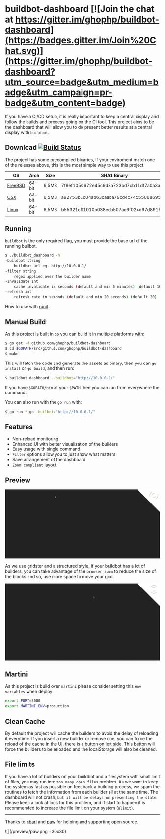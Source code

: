 # buildbot-dashboard [![Join the chat at https://gitter.im/ghophp/buildbot-dashboard](https://badges.gitter.im/Join%20Chat.svg)](https://gitter.im/ghophp/buildbot-dashboard?utm_source=badge&utm_medium=badge&utm_campaign=pr-badge&utm_content=badge)
If you have a CI/CD setup, it is really important to keep a central display and follow the builds and process going on the CI tool. This project aims to be the dashboard that will allow you to do present better results at a central display with `buildbot`.

## Download [![Build Status](https://semaphoreci.com/api/v1/projects/44130239-880c-468f-9fa7-b976a355676a/611030/badge.svg)](https://semaphoreci.com/ghophp/buildbot-dashboard)
The project has some precompiled binaries, if your enviroment match one of the releases above, this is the most simple way to use this project.

| OS                                                                                                                | Arch   | Size | SHA1 Binary                              |
| ----------------------------------------------------------------------------------------------------------------- | ------ | ---- | ---------------------------------------- |
| [FreeBSD](https://github.com/ghophp/buildbot-dashboard/releases/download/0.2.0/buildbot-dashboard.freebsd.zip) 	| 64-bit | 6,5MB | 7f9ef1050672e45c9d8a723bd7cb11df7a0a3aa4 |
| [OSX](https://github.com/ghophp/buildbot-dashboard/releases/download/0.2.0/buildbot-dashboard.osx.zip)         	| 64-bit | 6,5MB | a92753b1c04ab63caaba79cd4c74555068695fa1 |
| [Linux](https://github.com/ghophp/buildbot-dashboard/releases/download/0.2.0/buildbot-dashboard.linux.zip)     	| 64-bit | 6,5MB | b55321cff1010b038eeb507ac6f024d97d891663 |

## Running
`buildbot` is the only required flag, you must provide the base url of the running builbot.
```sh
$ ./buildbot_dashboard -h
-buildbot string
	buildbot url eg. http://10.0.0.1/
-filter string
	regex applied over the builder name
-invalidate int
	cache invalidate in seconds (default and min 5 minutes) (default 10)
-refresh int
	refresh rate in seconds (default and min 20 seconds) (default 20)
```

How to use with [runit](https://github.com/ghophp/buildbot-dashboard/wiki/runit).

## Manual Build
As this project is built in `go` you can build it in multiple platforms with:
```sh
$ go get -d github.com/ghophp/buildbot-dashboard
$ cd $GOPATH/src/github.com/ghophp/buildbot-dashboard
$ make
```
This will fetch the code and generate the assets as binary, then you can `go install` or `go build`, and then run:
```sh
$ buildbot-dashboard --buildbot="http://10.0.0.1/"
```
If you have `$GOPATH/bin` at your `$PATH` then you can run from everywhere the command.

You can also run with the `go run` with:
```sh
$ go run *.go -builbot="http://10.0.0.1/"
```

## Features
- Non-reload monitoring
- Enhanced UI with better visualization of the builders
- Easy usage with single command
- `Filter` options allow you to just show what matters
- Save arrangement of the dashboard
- `Zoom compliant` layout

## Preview
![Apache Board](/preview/preview_apache.gif?raw=true "Apache Board")

As we use gridster and a structured style, if your buildbot has a lot of builders, you can take advantage of the `browser zoom` to reduce the size of the blocks and so, use more space to move your grid.

![Apache Board Small](/preview/preview_apache_small.gif?raw=true "Apache Board Small")

## Martini
As this project is build over `martini` please consider setting this `env variables` when deploy:
```sh
export PORT=3000
export MARTINI_ENV=production
```

## Clean Cache
By default the project will cache the builders to avoid the delay of reloading it everytime. If you insert a new builder or remove one, you can force the reload of the cache in the UI, there is [a button on left side](https://github.com/ghophp/buildbot-dashboard/wiki/). This button will force the builders to be reloaded and the localStorage will also be cleaned.

## File limits
If you have a lot of builders on your buildbot and a filesystem with small limit of files, you may run into `too many open files` problem. As we want to keep the system as fast as possible on feedback a building process, we spam the routines to fetch the information from each builder all at the same time. The dashboard will not crash, `but it will be delays on presenting the state`. Please keep a look at logs for this problem, and if start to happen it is recommended to increase the file limit on your system (`ulimit`).

---

Thanks to [nbari](https://github.com/nbari) and [paw](https://luckymarmot.com/paw) for helping and supporting open source.

![](/preview/paw.png =30x30)

